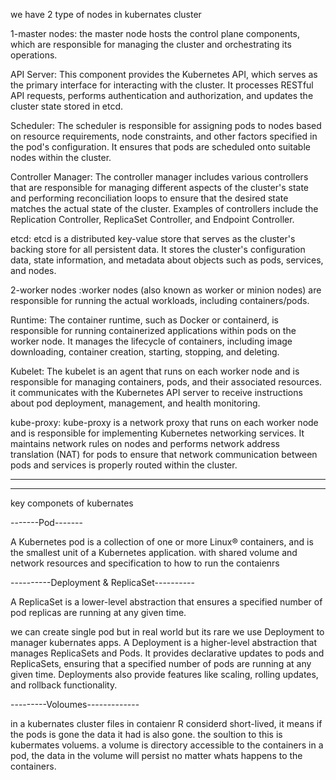 we have 2 type of nodes in kubernates cluster


1-master nodes: the master node hosts the control plane components, which are responsible for managing the cluster and orchestrating its operations.


API Server: This component provides the Kubernetes API,
which serves as the primary interface for interacting with the cluster.
It processes RESTful API requests, performs authentication and authorization, and updates the cluster state stored in etcd.


Scheduler: The scheduler is responsible for assigning pods to nodes based on resource requirements,
node constraints, and other factors specified in the pod's configuration.
It ensures that pods are scheduled onto suitable nodes within the cluster.



Controller Manager: The controller manager includes various controllers that are responsible for managing different aspects of the cluster's state
and performing reconciliation loops to ensure that the desired state matches the actual state of the cluster.
Examples of controllers include the Replication Controller, ReplicaSet Controller, and Endpoint Controller.

etcd: etcd is a distributed key-value store that serves as the cluster's backing store for all persistent data.
It stores the cluster's configuration data, state information, and metadata about objects such as pods, services, and nodes.



2-worker nodes :worker nodes (also known as worker or minion nodes) are responsible for running the actual workloads, including containers/pods.



Runtime: The container runtime, such as Docker or containerd, is responsible for running containerized applications within pods on the worker node.
It manages the lifecycle of containers, including image downloading, container creation, starting, stopping, and deleting.


Kubelet: The kubelet is an agent that runs on each worker node and is responsible for managing containers, pods, and their associated resources.
it communicates with the Kubernetes API server to receive instructions about pod deployment, management, and health monitoring.





kube-proxy: kube-proxy is a network proxy that runs on each worker node and is responsible for implementing Kubernetes networking services.
It maintains network rules on nodes and performs network address translation (NAT)
for pods to ensure that network communication between pods and services is properly routed within the cluster.






------------------------------------------------------------------------------------------------------------------------------------------------------------------------
------------------------------------------------------------------------------------------------------------------------------------------------------------------------


key componets of kubernates


-------Pod-------

A Kubernetes pod is a collection of one or more Linux® containers, and is the smallest unit of a Kubernetes application.
with shared volume and network resources and specification to how to run the contaienrs



----------Deployment & ReplicaSet----------

A ReplicaSet is a lower-level abstraction that ensures a specified number of pod replicas are running at any given time.

we can create single pod but in real world but its rare we use Deployment to manager kubernates apps.
A Deployment is a higher-level abstraction that manages ReplicaSets and Pods.
It provides declarative updates to pods and ReplicaSets, ensuring that a specified number of pods are running at any given time.
Deployments also provide features like scaling, rolling updates, and rollback functionality.


---------Voloumes-------------


in a kubernates cluster files in contaienr R considerd short-lived, it means if the pods is gone the data it had is also gone.
the soultion to this is kubermates voluems. a volume is directory accessible to the containers in a pod, the data in the volume will
persist no matter whats happens to the containers.
